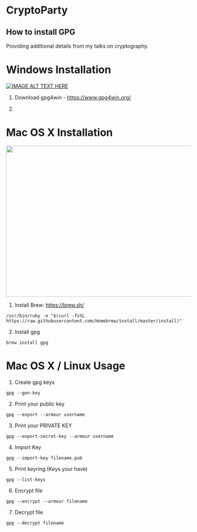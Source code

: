 # CryptoParty
## How to install GPG
Providing additional details from my talks on cryptography.

# Windows Installation
[![IMAGE ALT TEXT HERE](https://img.youtube.com/vi/j7WzLw-UKQ0/0.jpg)](https://www.youtube.com/watch?v=j7WzLw-UKQ0)

1. Download gpg4win - https://www.gpg4win.org/

2. 

# Mac OS X Installation

<a href="https://asciinema.org/a/eo3Vs5hzKAeRwoTZ2qXxMBlpc" target="_blank"><img src="https://asciinema.org/a/eo3Vs5hzKAeRwoTZ2qXxMBlpc.png" width=589 height=411 /></a>


1. Install Brew: https://brew.sh/
```
/usr/bin/ruby -e "$(curl -fsSL https://raw.githubusercontent.com/Homebrew/install/master/install)"
```

2. Install gpg
```
brew install gpg
```

# Mac OS X / Linux Usage 

1. Create gpg keys
```
gpg --gen-key
```

2. Print your public key
```
gpg --export --armour username
```

3. Print your PRIVATE KEY
```
gpg --export-secret-key --armour username
```

4. Import Key
```
gpg --import-key filename.pub
```

5. Print keyring (Keys your have)
```
gpg --list-keys
```

6. Encrypt file
```
gpg --encrypt --armour filename
```
7. Decrypt file
```
gpg --decrypt filename
```
